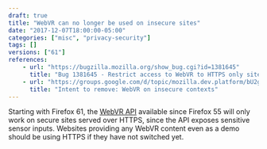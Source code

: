 ```yaml
---
draft: true
title: "WebVR can no longer be used on insecure sites"
date: "2017-12-07T18:00:00-05:00"
categories: ["misc", "privacy-security"]
tags: []
versions: ["61"]
references:
    - url: "https://bugzilla.mozilla.org/show_bug.cgi?id=1381645"
      title: "Bug 1381645 - Restrict access to WebVR to HTTPS only sites."
    - url: "https://groups.google.com/d/topic/mozilla.dev.platform/bU2gil1SHkY/discussion"
      title: "Intent to remove: WebVR on insecure contexts"
---
```

Starting with Firefox 61, the [WebVR API](https://developer.mozilla.org/docs/Web/API/WebVR_API) available since Firefox 55 will only work on secure sites served over HTTPS, since the API exposes sensitive sensor inputs. Websites providing any WebVR content even as a demo should be using HTTPS if they have not switched yet.
